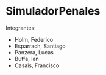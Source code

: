 # SimuladorPenales
Integrantes:
- Holm, Federico
- Esparrach, Santiago
- Panzera, Lucas
- Buffa, Ian
- Casais, Francisco
